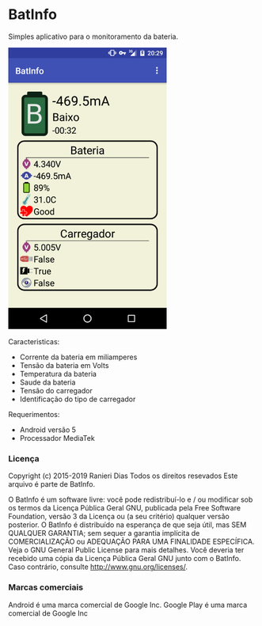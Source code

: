 # BatInfo
Simples aplicativo para o monitoramento da bateria.

<img src="https://raw.githubusercontent.com/rnrdias/batinfo/master/screenshots/01-MainPortrait.png" width="320" height="569" />

Caracteristicas:
- Corrente da bateria em miliamperes
- Tensão da bateria em Volts
- Temperatura da bateria
- Saude da bateria
- Tensão do carregador
- Identificação do tipo de carregador

Requerimentos:
- Android versão 5
- Processador MediaTek


### Licença
Copyright (c) 2015-2019 Ranieri Dias 
Todos os direitos resevados
Este arquivo é parte de BatInfo.

O BatInfo é um software livre: você pode redistribuí-lo e / ou modificar
sob os termos da Licença Pública Geral GNU, publicada pela
Free Software Foundation, versão 3 da Licença ou
(a seu critério) qualquer versão posterior.
O BatInfo é distribuído na esperança de que seja útil,
mas SEM QUALQUER GARANTIA; sem sequer a garantia implícita de
COMERCIALIZAÇÃO ou ADEQUAÇÃO PARA UMA FINALIDADE ESPECÍFICA. Veja o
GNU General Public License para mais detalhes.
Você deveria ter recebido uma cópia da Licença Pública Geral GNU
junto com o BatInfo. Caso contrário, consulte http://www.gnu.org/licenses/.

### Marcas comerciais
Android é uma marca comercial de Google Inc. Google Play é uma marca comercial de Google Inc 
